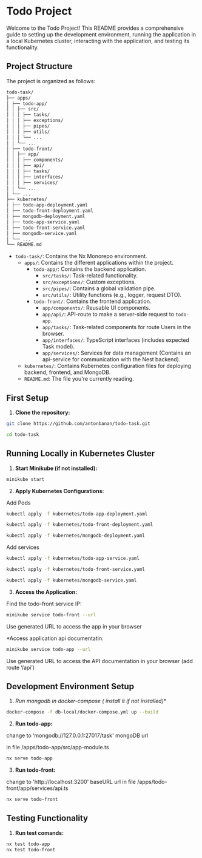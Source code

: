 # Todo Project

Welcome to the Todo Project! This README provides a comprehensive guide to setting up the development environment, running the application in a local Kubernetes cluster, interacting with the application, and testing its functionality.

## Project Structure

The project is organized as follows:

```sh
todo-task/
├── apps/
│ ├── todo-app/
│ │ ├── src/
│ │ │ ├── tasks/
│ │ │ ├── exceptions/
│ │ │ ├── pipes/
│ │ │ ├── utils/
│ │ │ └── ...
│ │ └── ...
│ ├── todo-front/
│ │ ├── app/
│ │ │ ├── components/
│ │ │ ├── api/
│ │ │ ├── tasks/
│ │ │ ├── interfaces/
│ │ │ ├── services/
│ │ └── ...
│ └── ...
├── kubernetes/
│ ├── todo-app-deployment.yaml
│ ├── todo-front-deployment.yaml
│ ├── mongodb-deployment.yaml
│ ├── todo-app-service.yaml
│ ├── todo-front-service.yaml
│ ├── mongodb-service.yaml
│ └── ...
└── README.md

```

- `todo-task/`: Contains the Nx Monorepo environment.
  - `apps/`: Contains the different applications within the project.
    - `todo-app/`: Contains the backend application.
      - `src/tasks/`: Task-related functionality.
      - `src/exceptions/`: Custom exceptions.
      - `src/pipes/`: Contains a global validation pipe.
      - `src/utils/`: Utility functions (e.g., logger, request DTO).
    - `todo-front/`: Contains the frontend application.
      - `app/components/`: Reusable UI components.
      - `app/api/`: API-route to make a server-side request to `todo-app`.
      - `app/tasks/`: Task-related components for route Users in the browser.
      - `app/interfaces/`: TypeScript interfaces (includes expected Task model).
      - `app/services/`: Services for data management (Contains an api-service for communication with the Nest backend).
  - `kubernetes/`: Contains Kubernetes configuration files for deploying backend, frontend, and MongoDB.
  - `README.md`: The file you're currently reading.


## First Setup

1. **Clone the repository:**

```sh
git clone https://github.com/antonbanan/todo-task.git

cd todo-task
```


## Running Locally in Kubernetes Cluster

1. **Start Minikube (if not installed):**

```sh
minikube start
```

2. **Apply Kubernetes Configurations:**

Add Pods
```sh
kubectl apply -f kubernetes/todo-app-deployment.yaml
```
```sh
kubectl apply -f kubernetes/todo-front-deployment.yaml
```
```sh
kubectl apply -f kubernetes/mongodb-deployment.yaml
```

Add services
```sh
kubectl apply -f kubernetes/todo-app-service.yaml
```
```sh
kubectl apply -f kubernetes/todo-front-service.yaml
```
```sh
kubectl apply -f kubernetes/mongodb-service.yaml
```

3. **Access the Application:**

Find the todo-front service IP:

```sh
minikube service todo-front --url
```

Use generated URL to access the app in your browser 



*Access application api documentatin:
```sh
minikube service todo-app --url
```

Use generated URL to access the API documentation in your browser (add route ‘/api’)



## Development Environment Setup


1. **Run mongodb in docker-compose (* install it if not installed)**
```sh
docker-compose -f db-local/docker-compose.yml up --build
```

2. **Run todo-app:**

change to  ‘mongodb://127.0.0.1:27017/task' mongoDB url 

in file /apps/todo-app/src/app-module.ts 

```sh
nx serve todo-app
```


3. **Run todo-front:**

change to  'http://localhost:3200' baseURL url in file /apps/todo-front/app/services/api.ts 

```sh
nx serve todo-front
```
## Testing Functionality

1. **Run test comands:**
```sh
nx test todo-app
nx test todo-front
```
